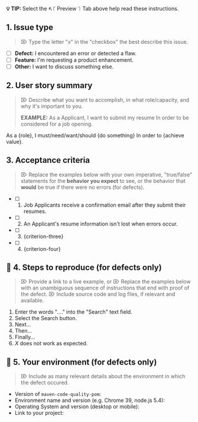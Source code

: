 **💡 TIP:** Select the ↖︎⎾ Preview ⏋ Tab above help read these instructions.

## 1. Issue type
>⌦ Type the letter "x" in the "checkbox" the best describe this issue.

- [ ] __Defect:__  I encountered an error or detected a flaw.
- [ ] __Feature:__ I'm requesting a product enhancement.
- [ ] __Other:__   I want to discuss something else.

## 2. User story summary
>⌦ Describe what you want to accomplish, in what role/capacity, and why it's important to you.
> 
> __EXAMPLE:__
> As a Applicant,
> I want to submit my resume
> In order to be considered for a job opening.

As a {role},
I must/need/want/should {do something}
In order to {achieve value}.

## 3. Acceptance criteria
>⌦ Replace the examples below with your own imperative, "true/false" statements for the __behavior you expect__ to see, or the behavior that __would__ be true if there were no errors (for defects).

- [ ] 1. Job Applicants receive a confirmation email after they submit their resumes.
- [ ] 2. An Applicant's resume information isn't lost when errors occur.
- [ ] 3. {criterion-three}
- [ ] 4. {criterion-four}

##   🐞   4. Steps to reproduce (for defects only)
>⌦ Provide a link to a live example, or
>⌦ Replace the examples below with an unambiguous sequence of instructions that end with proof of the defect.
>⌦ Include source code and log files, if relevant and available.

1. Enter the words "...." into the "Search" text field.
2. Select the Search button.
3. Next...
4. Then...
5. Finally...
6. _X_ does not work as expected.

##   🐞  5. Your environment (for defects only)
> ⌦ Include as many relevant details about the environment in which the defect occured.

* Version of `maven-code-quality-pom`:
* Environment name and version (e.g. Chrome 39, node.js 5.4):
* Operating System and version (desktop or mobile):
* Link to your project:


<!-- ⛔️  Do not remove anything below this comment. ⛔️  -->
[icon-info-image]: ../docs/img/icons8/icon-info-50.png
